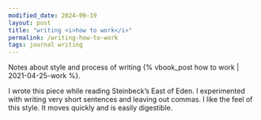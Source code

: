 ```yaml
---
modified_date: 2024-09-19
layout: post
title: "writing <i>how to work</i>"
permalink: /writing-how-to-work
tags: journal writing
---
```


Notes about style and process of writing {% vbook_post how to work | 2021-04-25-work %}.
<!--more-->

I wrote this piece while reading Steinbeck’s East of Eden.
I experimented with writing very short sentences and leaving out commas.
I like the feel of this style.
It moves quickly and is easily digestible.